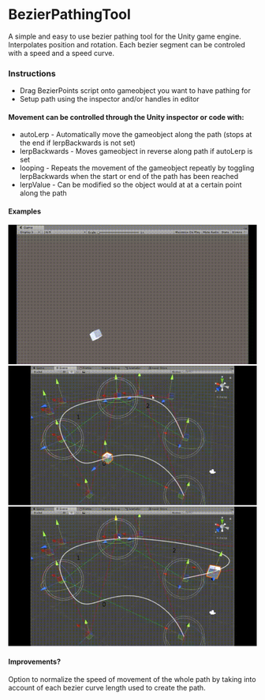 # BezierPathingTool
A simple and easy to use bezier pathing tool for the Unity game engine. Interpolates position and rotation. Each bezier segment can be controled with a speed and a speed curve.

### Instructions
- Drag BezierPoints script onto gameobject you want to have pathing for
- Setup path using the inspector and/or handles in editor

#### Movement can be controlled through the Unity inspector or code with:
- autoLerp - Automatically move the gameobject along the path (stops at the end if lerpBackwards is not set)
- lerpBackwards - Moves gameobject in reverse along path if autoLerp is set
- looping - Repeats the movement of the gameobject repeatly by toggling lerpBackwards when the start or end of the path has been reached
- lerpValue - Can be modified so the object would at at a certain point along the path

#### Examples
<img src="/SampleGifs/bezier1.gif?raw=true">
<img src="/SampleGifs/bezier2.gif?raw=true">
<img src="/SampleGifs/bezier3.gif?raw=true">


#### Improvements?
Option to normalize the speed of movement of the whole path by taking into account of each bezier curve length used to create the path.
